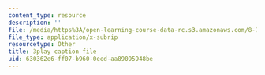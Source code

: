 ```yaml
---
content_type: resource
description: ''
file: /media/https%3A/open-learning-course-data-rc.s3.amazonaws.com/8-701-introduction-to-nuclear-and-particle-physics-fall-2020/630362e6ff07b9600eedaa89095948be_BCQ9h1PxW08.srt
file_type: application/x-subrip
resourcetype: Other
title: 3play caption file
uid: 630362e6-ff07-b960-0eed-aa89095948be
---
```

